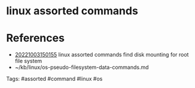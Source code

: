 # linux assorted commands

# References
- [20221003150155](/zet/20221003150155/README.md) linux assorted commands find disk mounting for root file system
- ~/kb/linux/os-pseudo-filesystem-data-commands.md

Tags:
    #assorted #command #linux #os
